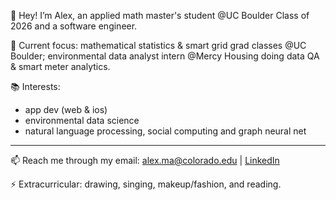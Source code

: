 👋 Hey! I’m Alex, an applied math master's student @UC Boulder Class of 2026 and a software engineer.

🚀 Current focus: mathematical statistics & smart grid grad classes @UC Boulder; environmental data analyst intern @Mercy Housing doing data QA & smart meter analytics. 

📚 Interests: 
- app dev (web & ios)
- environmental data science
- natural language processing, social computing and graph neural net

---

📫 Reach me through my email: alex.ma@colorado.edu | [LinkedIn](https://www.linkedin.com/in/alex-tianyi-ma/)

⚡ Extracurricular: drawing, singing, makeup/fashion, and reading.
